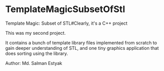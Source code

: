 # TemplateMagicSubsetOfStl
Template Magic: Subset of STL#Clearly, it's a C++ project

This was my second project.

It contains a bunch of template library files implemented from scratch to gain deeper understanding of STL, and one tiny graphics application that does sorting using the library.


Author: Md. Salman Estyak 
